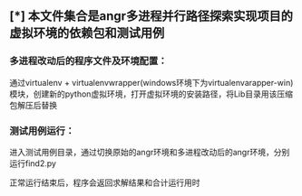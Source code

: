 ## [*] 本文件集合是angr多进程并行路径探索实现项目的虚拟环境的依赖包和测试用例

### 多进程改动后的程序文件及环境配置：

通过virtualenv + virtualenvwrapper(windows环境下为virtualenvarapper-win)模块，创建新的python虚拟环境，打开虚拟环境的安装路径，将Lib目录用该压缩包解压后替换

### 测试用例运行：

进入测试用例目录，通过切换原始的angr环境和多进程改动后的angr环境，分别运行find2.py

正常运行结束后，程序会返回求解结果和合计运行用时